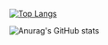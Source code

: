 [![Top Langs](https://github-readme-stats.vercel.app/api/top-langs/?username=maciejmagic&layout=compact&theme=transparent)](https://github.com/anuraghazra/github-readme-stats)

![Anurag's GitHub stats](https://github-readme-stats.vercel.app/api?username=maciejmagic&show_icons=true&theme=transparent)
